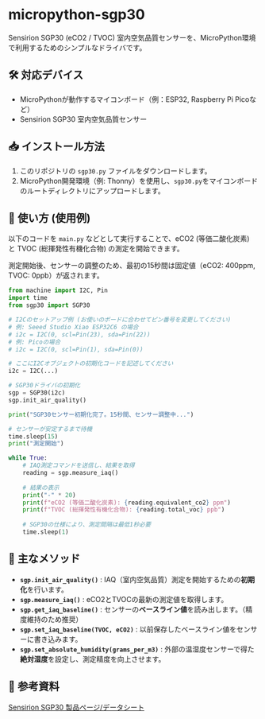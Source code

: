 # micropython-sgp30

Sensirion SGP30 (eCO2 / TVOC) 室内空気品質センサーを、MicroPython環境で利用するためのシンプルなドライバです。

## 🛠️ 対応デバイス

* MicroPythonが動作するマイコンボード（例：ESP32, Raspberry Pi Picoなど）
* Sensirion SGP30 室内空気品質センサー

## 📥 インストール方法

1.  このリポジトリの `sgp30.py` ファイルをダウンロードします。
2.  MicroPython開発環境（例: Thonny）を使用し、`sgp30.py`をマイコンボードのルートディレクトリにアップロードします。

## 🚀 使い方 (使用例)

以下のコードを `main.py` などとして実行することで、eCO2 (等価二酸化炭素) と TVOC (総揮発性有機化合物) の測定を開始できます。

測定開始後、センサーの調整のため、最初の15秒間は固定値（eCO2: 400ppm, TVOC: 0ppb）が返されます。

```python
from machine import I2C, Pin
import time
from sgp30 import SGP30

# I2Cのセットアップ例 (お使いのボードに合わせてピン番号を変更してください)
# 例: Seeed Studio Xiao ESP32C6 の場合
# i2c = I2C(0, scl=Pin(23), sda=Pin(22)) 
# 例: Picoの場合
# i2c = I2C(0, scl=Pin(1), sda=Pin(0)) 

# ここにI2Cオブジェクトの初期化コードを記述してください
i2c = I2C(...) 

# SGP30ドライバの初期化
sgp = SGP30(i2c)
sgp.init_air_quality()

print("SGP30センサー初期化完了。15秒間、センサー調整中...")

# センサーが安定するまで待機
time.sleep(15) 
print("測定開始")

while True:
    # IAQ測定コマンドを送信し、結果を取得
    reading = sgp.measure_iaq()
    
    # 結果の表示
    print("-" * 20)
    print(f"eCO2 (等価二酸化炭素): {reading.equivalent_co2} ppm")
    print(f"TVOC (総揮発性有機化合物): {reading.total_voc} ppb")
    
    # SGP30の仕様により、測定間隔は最低1秒必要
    time.sleep(1)
```

## 📝 主なメソッド

* **`sgp.init_air_quality()`** : IAQ（室内空気品質）測定を開始するための**初期化**を行います。
* **`sgp.measure_iaq()`** : eCO2とTVOCの最新の測定値を取得します。
* **`sgp.get_iaq_baseline()`** : センサーの**ベースライン値**を読み出します。（精度維持のため推奨）
* **`sgp.set_iaq_baseline(TVOC, eCO2)`** : 以前保存したベースライン値をセンサーに書き込みます。
* **`sgp.set_absolute_humidity(grams_per_m3)`** : 外部の温湿度センサーで得た**絶対湿度**を設定し、測定精度を向上させます。

## 🔗 参考資料

[Sensirion SGP30 製品ページ/データシート](https://sensirion.com/media/documents/984E0DD5/61644B8B/Sensirion_Gas_Sensors_Datasheet_SGP30.pdf)
